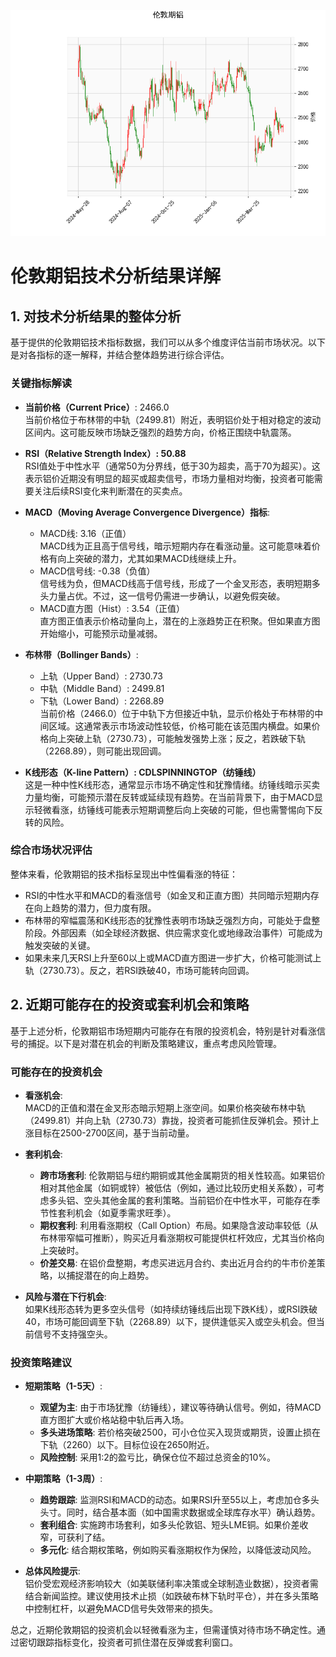 ![图](Alum.png)

# 伦敦期铝技术分析结果详解

## 1. 对技术分析结果的整体分析
基于提供的伦敦期铝技术指标数据，我们可以从多个维度评估当前市场状况。以下是对各指标的逐一解释，并结合整体趋势进行综合评估。

### 关键指标解读
- **当前价格（Current Price）**: 2466.0  
  当前价格位于布林带的中轨（2499.81）附近，表明铝价处于相对稳定的波动区间内。这可能反映市场缺乏强烈的趋势方向，价格正围绕中轨震荡。

- **RSI（Relative Strength Index）: 50.88**  
  RSI值处于中性水平（通常50为分界线，低于30为超卖，高于70为超买）。这表示铝价近期没有明显的超买或超卖信号，市场力量相对均衡，投资者可能需要关注后续RSI变化来判断潜在的买卖点。

- **MACD（Moving Average Convergence Divergence）指标**:
  - MACD线: 3.16（正值）  
    MACD线为正且高于信号线，暗示短期内存在看涨动量。这可能意味着价格有向上突破的潜力，尤其如果MACD线继续上升。
  - MACD信号线: -0.38（负值）  
    信号线为负，但MACD线高于信号线，形成了一个金叉形态，表明短期多头力量占优。不过，这一信号仍需进一步确认，以避免假突破。
  - MACD直方图（Hist）: 3.54（正值）  
    直方图正值表示价格动量向上，潜在的上涨趋势正在积聚。但如果直方图开始缩小，可能预示动量减弱。

- **布林带（Bollinger Bands）**:
  - 上轨（Upper Band）: 2730.73  
  - 中轨（Middle Band）: 2499.81  
  - 下轨（Lower Band）: 2268.89  
    当前价格（2466.0）位于中轨下方但接近中轨，显示价格处于布林带的中间区域。这通常表示市场波动性较低，价格可能在该范围内横盘。如果价格向上突破上轨（2730.73），可能触发强势上涨；反之，若跌破下轨（2268.89），则可能出现回调。

- **K线形态（K-line Pattern）: CDLSPINNINGTOP（纺锤线）**  
  这是一种中性K线形态，通常显示市场不确定性和犹豫情绪。纺锤线暗示买卖力量均衡，可能预示潜在反转或延续现有趋势。在当前背景下，由于MACD显示轻微看涨，纺锤线可能表示短期调整后向上突破的可能，但也需警惕向下反转的风险。

### 综合市场状况评估
整体来看，伦敦期铝的技术指标呈现出中性偏看涨的特征：
- RSI的中性水平和MACD的看涨信号（如金叉和正直方图）共同暗示短期内存在向上趋势的潜力，但力度有限。
- 布林带的窄幅震荡和K线形态的犹豫性表明市场缺乏强烈方向，可能处于盘整阶段。外部因素（如全球经济数据、供应需求变化或地缘政治事件）可能成为触发突破的关键。
- 如果未来几天RSI上升至60以上或MACD直方图进一步扩大，价格可能测试上轨（2730.73）。反之，若RSI跌破40，市场可能转向回调。

## 2. 近期可能存在的投资或套利机会和策略
基于上述分析，伦敦期铝市场短期内可能存在有限的投资机会，特别是针对看涨信号的捕捉。以下是对潜在机会的判断及策略建议，重点考虑风险管理。

### 可能存在的投资机会
- **看涨机会**:  
  MACD的正值和潜在金叉形态暗示短期上涨空间。如果价格突破布林中轨（2499.81）并向上轨（2730.73）靠拢，投资者可能抓住反弹机会。预计上涨目标在2500-2700区间，基于当前动量。

- **套利机会**:  
  - **跨市场套利**: 伦敦期铝与纽约期铜或其他金属期货的相关性较高。如果铝价相对其他金属（如铜或锌）被低估（例如，通过比较历史相关系数），可考虑多头铝、空头其他金属的套利策略。当前铝价在中性水平，可能存在季节性套利机会（如夏季需求旺季）。
  - **期权套利**: 利用看涨期权（Call Option）布局。如果隐含波动率较低（从布林带窄幅可推断），购买近月看涨期权可能提供杠杆效应，尤其当价格向上突破时。
  - **价差交易**: 在铝价盘整期，考虑买进远月合约、卖出近月合约的牛市价差策略，以捕捉潜在的向上趋势。

- **风险与潜在下行机会**:  
  如果K线形态转为更多空头信号（如持续纺锤线后出现下跌K线），或RSI跌破40，市场可能回调至下轨（2268.89）以下，提供逢低买入或空头机会。但当前信号不支持强空头。

### 投资策略建议
- **短期策略（1-5天）**:  
  - **观望为主**: 由于市场犹豫（纺锤线），建议等待确认信号。例如，待MACD直方图扩大或价格站稳中轨后再入场。  
  - **多头进场策略**: 若价格突破2500，可小仓位买入现货或期货，设置止损在下轨（2260）以下。目标位设在2650附近。  
  - **风险控制**: 采用1:2的盈亏比，确保仓位不超过总资金的10%。

- **中期策略（1-3周）**:  
  - **趋势跟踪**: 监测RSI和MACD的动态。如果RSI升至55以上，考虑加仓多头头寸。同时，结合基本面（如中国需求数据或全球库存水平）确认趋势。  
  - **套利组合**: 实施跨市场套利，如多头伦敦铝、短头LME铜。如果价差收窄，可获利了结。  
  - **多元化**: 结合期权策略，例如购买看涨期权作为保险，以降低波动风险。

- **总体风险提示**:  
  铝价受宏观经济影响较大（如美联储利率决策或全球制造业数据），投资者需结合新闻监控。建议使用技术止损（如跌破布林下轨时平仓），并在多头策略中控制杠杆，以避免MACD信号失效带来的损失。

总之，近期伦敦期铝的投资机会以轻微看涨为主，但需谨慎对待市场不确定性。通过密切跟踪指标变化，投资者可抓住潜在反弹或套利窗口。
